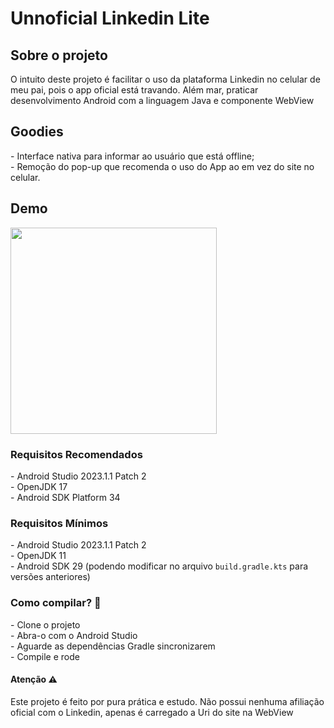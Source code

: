 # Unnoficial Linkedin Lite

<h2>Sobre o projeto</h2>
<span>O intuito deste projeto é facilitar o uso da plataforma Linkedin no celular de meu pai, pois o app oficial está travando. Além mar, praticar desenvolvimento Android com a linguagem Java e componente WebView</span>

<h2>Goodies</h2>
- Interface nativa para informar ao usuário que está offline;</br>
- Remoção do pop-up que recomenda o uso do App ao em vez do site no celular.</br>

<h2>Demo</h2>
<img width="330" src="https://github.com/JGMelon22/LinkedinLite/assets/73988556/3413469f-a583-474d-9977-bb745bcc7c08" />

<h3>Requisitos Recomendados</h3>
- Android Studio 2023.1.1 Patch 2 <br />
- OpenJDK 17 <br />
- Android SDK Platform 34 <br />

<h3>Requisitos Mínimos</h3>
- Android Studio 2023.1.1 Patch 2 <br />
- OpenJDK 11 <br />
- Android SDK 29 (podendo modificar no arquivo <code>build.gradle.kts</code> para versões anteriores) <br />

<h3>Como compilar? 🚧</h3>
- Clone o projeto <br />
- Abra-o com o Android Studio <br />
- Aguarde as dependências Gradle sincronizarem <br />
- Compile e rode 

<h4>Atenção ⚠️</h4>
<span>Este projeto é feito por pura prática e estudo. Não possui nenhuma afiliação oficial com o Linkedin, apenas é carregado a Uri do site na WebView</span>
